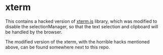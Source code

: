xterm
=====

This contains a hacked version of [xterm.js](https://github.com/xtermjs/xterm.js/) library, which
was modified to disable the selectionManager, so that the text selection and clipboard will be
handled by the browser.

The modified version of the xterm, with the horrible hacks mentioned above, can be found somewhere
next to this repo.
